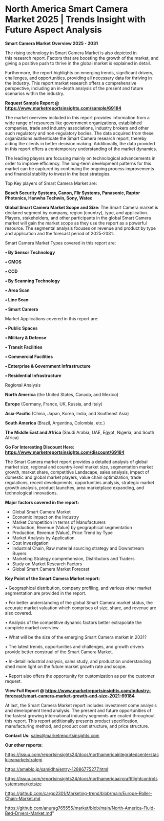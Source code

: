 # North America Smart Camera Market 2025 | Trends Insight with Future Aspect Analysis

<Strong> Smart Camera Market Overview 2025 - 2031</strong>

The rising technology in Smart Camera Market is also depicted in this research report. Factors that are boosting the growth of the market, and giving a positive push to thrive in the global market is explained in detail.

Furthermore, the report highlights on emerging trends, significant drivers, challenges, and opportunities, providing all necessary data for thriving in the industry. This report market research offers a comprehensive perspective, including an in-depth analysis of the present and future scenarios within the industry.

<strong>Request Sample Report @ <a href=https://www.marketreportsinsights.com/sample/69184>https://www.marketreportsinsights.com/sample/69184</a></strong>

The market overview included in this report provides information from a wide range of resources like government organizations, established companies, trade and industry associations, industry brokers and other such regulatory and non-regulatory bodies. The data acquired from these organizations authenticate the Smart Camera research report, thereby aiding the clients in better decision making. Additionally, the data provided in this report offers a contemporary understanding of the market dynamics.

The leading players are focusing mainly on technological advancements in order to improve efficiency. The long-term development patterns for this market can be captured by continuing the ongoing process improvements and financial stability to invest in the best strategies.

Top Key players of Smart Camera Market are:

<strong>Bosch Security Systems, Canon, Flir Systems, Panasonic, Raptor Photonics, Hanwha Techwin, Sony, Watec</strong>

<strong><b>Global Smart Camera Market Scope and Size:</b></strong>
The Smart Camera market is declared segment by company, region (country), type, and application. Players, stakeholders, and other participants in the global Smart Camera market will gain the market scope as they use the report as a powerful resource. The segmental analysis focuses on revenue and product by type and application and the forecast period of 2025-2031.

Smart Camera Market Types covered in this report are:

<strong>• By Sensor Technology

• CMOS

• CCD

• By Scanning Technology

• Area Scan

• Line Scan

• Smart Camera</strong>

Market Applications covered in this report are:

<strong>• Public Spaces

• Military & Defense

• Transit Facilities

• Commercial Facilities

• Enterprise & Government Infrastructure

• Residential Infrastructure</strong> 

Regional Analysis

<strong>North America</strong> (the United States, Canada, and Mexico)

<strong>Europe</strong> (Germany, France, UK, Russia, and Italy)

<strong>Asia-Pacific</strong> (China, Japan, Korea, India, and Southeast Asia)

<strong>South America</strong> (Brazil, Argentina, Colombia, etc.)

<strong>The Middle East and Africa</strong> (Saudi Arabia, UAE, Egypt, Nigeria, and South Africa)

<strong>Go For Interesting Discount Here: <a href=https://www.marketreportsinsights.com/discount/69184>https://www.marketreportsinsights.com/discount/69184</a></strong>

The Smart Camera market report provides a detailed analysis of global market size, regional and country-level market size, segmentation market growth, market share, competitive Landscape, sales analysis, impact of domestic and global market players, value chain optimization, trade regulations, recent developments, opportunities analysis, strategic market growth analysis, product launches, area marketplace expanding, and technological innovations.

<strong><b>Major factors covered in the report:</b></strong>
<ul>
  <li>Global Smart Camera Market </li>
  <li>Economic Impact on the Industry</li>
  <li>Market Competition in terms of Manufacturers</li>
  <li>Production, Revenue (Value) by geographical segmentation</li>
  <li>Production, Revenue (Value), Price Trend by Type</li>
  <li>Market Analysis by Application</li>
  <li>Cost Investigation</li>
  <li>Industrial Chain, Raw material sourcing strategy and Downstream Buyers</li>
  <li>Marketing Strategy comprehension, Distributors and Traders</li>
  <li>Study on Market Research Factors</li>
  <li>Global Smart Camera Market Forecast</li>
</ul>

<strong><b>Key Point of the Smart Camera Market report:</b></strong>

• Geographical distribution, company profiling, and various other market segmentation are provided in the report.

• For better understanding of the global Smart Camera market status, the accurate market valuation which comprises of size, share, and revenue are also covered.

• Analysis of the competitive dynamic factors better extrapolate the complete market overview

• What will be the size of the emerging Smart Camera market in 2031?

• The latest trends, opportunities and challenges, and growth drivers provide better construal of the Smart Camera Market.

• In-detail industrial analysis, sales study, and production understanding shed more light on the future market growth rate and scope.

• Report also offers the opportunity for customization as per the customer request.

<strong><b>View Full Report @ <a href=https://www.marketreportsinsights.com/industry-forecast/smart-camera-market-growth-and-size-2021-69184>https://www.marketreportsinsights.com/industry-forecast/smart-camera-market-growth-and-size-2021-69184</a></b></strong>


At last, the Smart Camera Market report includes investment come analysis and development trend analysis. The present and future opportunities of the fastest growing international industry segments are coated throughout this report. This report additionally presents product specification, manufacturing method, and product cost structure, and price structure.

<strong>Contact Us:</strong>
sales@marketreportsinsights.com

<strong>Our other reports:</strong>

<a href=https://issuu.com/reportsinsights24/docs/northamericaintegratedcenterstackicsmarketstrategi>https://issuu.com/reportsinsights24/docs/northamericaintegratedcenterstackicsmarketstrategi</a>

<a href=https://ameblo.jp/samidha/entry-12886775277.html>https://ameblo.jp/samidha/entry-12886775277.html</a>

<a href=https://issuu.com/reportsinsights24/docs/northamericaaircraftflightcontrolsystemsmarketsize>https://issuu.com/reportsinsights24/docs/northamericaaircraftflightcontrolsystemsmarketsize</a>

<a href=https://github.com/cargo2301/Marketing-trend/blob/main/Europe-Roller-Chain-Market.md>https://github.com/cargo2301/Marketing-trend/blob/main/Europe-Roller-Chain-Market.md</a>

<a href=https://github.com/anurag765555/market/blob/main/North-America-Fluid-Bed-Dryers-Market.md>https://github.com/anurag765555/market/blob/main/North-America-Fluid-Bed-Dryers-Market.md</a>"
